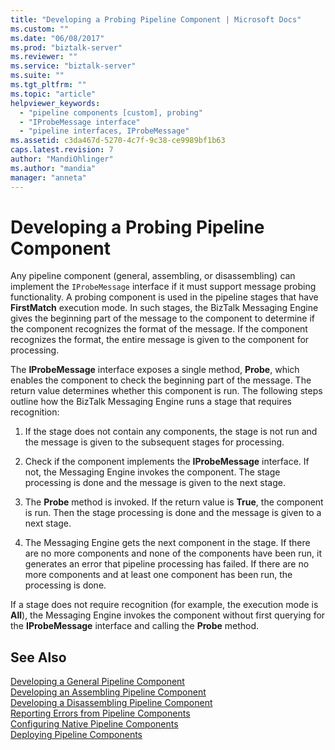 ```yaml
---
title: "Developing a Probing Pipeline Component | Microsoft Docs"
ms.custom: ""
ms.date: "06/08/2017"
ms.prod: "biztalk-server"
ms.reviewer: ""
ms.service: "biztalk-server"
ms.suite: ""
ms.tgt_pltfrm: ""
ms.topic: "article"
helpviewer_keywords: 
  - "pipeline components [custom], probing"
  - "IProbeMessage interface"
  - "pipeline interfaces, IProbeMessage"
ms.assetid: c3da467d-5270-4c7f-9c38-ce9989bf1b63
caps.latest.revision: 7
author: "MandiOhlinger"
ms.author: "mandia"
manager: "anneta"
---
```

# Developing a Probing Pipeline Component
Any pipeline component (general, assembling, or disassembling) can implement the `IProbeMessage` interface if it must support message probing functionality. A probing component is used in the pipeline stages that have **FirstMatch** execution mode. In such stages, the BizTalk Messaging Engine gives the beginning part of the message to the component to determine if the component recognizes the format of the message. If the component recognizes the format, the entire message is given to the component for processing.  
  
 The **IProbeMessage** interface exposes a single method, **Probe**, which enables the component to check the beginning part of the message. The return value determines whether this component is run. The following steps outline how the BizTalk Messaging Engine runs a stage that requires recognition:  
  
1.  If the stage does not contain any components, the stage is not run and the message is given to the subsequent stages for processing.  
  
2.  Check if the component implements the **IProbeMessage** interface. If not, the Messaging Engine invokes the component. The stage processing is done and the message is given to the next stage.  
  
3.  The **Probe** method is invoked. If the return value is **True**, the component is run. Then the stage processing is done and the message is given to a next stage.  
  
4.  The Messaging Engine gets the next component in the stage. If there are no more components and none of the components have been run, it generates an error that pipeline processing has failed. If there are no more components and at least one component has been run, the processing is done.  
  
 If a stage does not require recognition (for example, the execution mode is **All**), the Messaging Engine invokes the component without first querying for the **IProbeMessage** interface and calling the **Probe** method.  
  
## See Also  
 [Developing a General Pipeline Component](../core/developing-a-general-pipeline-component.md)   
 [Developing an Assembling Pipeline Component](../core/developing-an-assembling-pipeline-component.md)   
 [Developing a Disassembling Pipeline Component](../core/developing-a-disassembling-pipeline-component.md)   
 [Reporting Errors from Pipeline Components](../core/reporting-errors-from-pipeline-components.md)   
 [Configuring Native Pipeline Components](../core/configuring-native-pipeline-components.md)   
 [Deploying Pipeline Components](../core/deploying-pipeline-components.md)